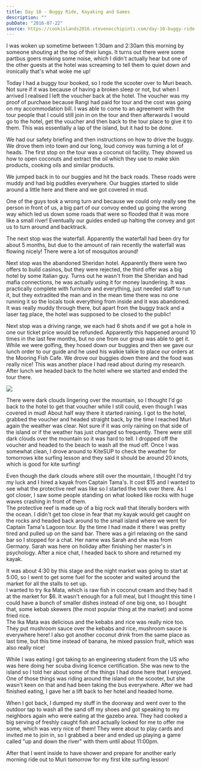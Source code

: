```yaml
---
title: Day 10 - Buggy Ride, Kayaking and Games
description: ""
pubDate: "2016-07-22"
source: https://cookislands2016.stevenocchipinti.com/day-10-buggy-ride-kayaking-and-games/
---
```


I was woken up sometime between 1:30am and 2:30am this morning by someone
shouting at the top of their lungs. It turns out there were some partbus goers
making some noise, which I didn't actually hear but one of the other guests at
the hotel was screaming to tell them to quiet down and ironically that's what
woke me up!

Today I had a buggy tour booked, so I rode the scooter over to Muri beach.  
Not sure if it was because of having a broken sleep or not, but when I arrived I
realised I left the voucher back at the hotel. The voucher was my proof of
purchase because Rangi had paid for tour and the cost was going on my
accommodation bill. I was able to come to an agreement with the tour people that
I could still join in on the tour and then afterwards I would go to the hotel,
get the voucher and then back to the tour place to give it to them. This was
essentially a lap of the island, but it had to be done.

We had our safety briefing and then instructions on how to drive the buggy. We
drove them into town and our long, loud convoy was turning a lot of heads. The
first stop on the tour was a coconut oil facility. They showed us how to open
coconuts and extract the oil which they use to make skin products, cooking oils
and similar products.

We jumped back in to our buggies and hit the back roads. These roads were muddy
and had big puddles everywhere. Our buggies started to slide around a little
here and there and we got covered in mud.

One of the guys took a wrong turn and because we could only really see the
person in front of us, a big part of our convoy ended up going the wrong way
which led us down some roads that were so flooded that it was more like a small
river! Eventually our guides ended up halting the convey and got us to turn
around and backtrack.

The next stop was the waterfall. Apparently the waterfall had been dry for about
5 months, but due to the amount of rain recently the waterfall was flowing
nicely! There were a lot of mosquitos around!

Next stop was the abandoned Sheridan hotel. Apparently there were two offers to
build casinos, but they were rejected, the third offer was a big hotel by some
Italian guy. Turns out he wasn't from the Sheridan and had mafia connections, he
was actually using it for money laundering. It was practically complete with
furniture and everything, just needed staff to run it, but they extradited the
man and in the mean time there was no one running it so the locals took
everything from inside and it was abandoned.  
It was really muddy through there, but apart from the buggy track and a laser
tag place, the hotel was supposed to be closed to the public!

Next stop was a driving range, we each had 6 shots and if we got a hole in one
our ticket price would be refunded. Apparently this happened around 10 times in
the last few months, but no one from our group was able to get it.  
While we were golfing, they hosed down our buggies and then we gave our lunch
order to our guide and he used his walkie talkie to place our orders at the
Mooring Fish Cafe. We drove our buggies down there and the food was really nice!
This was another place I had read about during my research. After lunch we
headed back to the hotel where we started and ended the tour there.

![](https://res.cloudinary.com/stevenocchipinti/image/upload/c_limit,h_600,w_600/v1/cookislands2016/day-10-buggy_huqadl.jpg)

There were dark clouds lingering over the mountain, so I thought I'd go back to
the hotel to get that voucher while I still could, even though I was covered in
mud! About half way there it started raining. I got to the hotel, grabbed the
voucher and headed straight back, by the time I reached Muri again the weather
was clear. Not sure if it was only raining on that side of the island or if the
weather has just changed so frequently. There were still dark clouds over the
mountain so it was hard to tell. I dropped off the voucher and headed to the
beach to wash all the mud off. Once I was somewhat clean, I drove around to
KiteSUP to check the weather for tomorrows kite surfing lesson and they said it
should be around 20 knots, which is good for kite surfing!

Even though the dark clouds where still over the mountain, I thought I'd try my
luck and I hired a kayak from Captain Tama's. It cost $15 and I wanted to see
what the protective reef was like so I started the trek over there. As I got
closer, I saw some people standing on what looked like rocks with huge waves
crashing in front of them.  
The protective reef is made up of a big rock wall that literally borders with
the ocean. I didn't get too close in fear that my kayak would get caught on the
rocks and headed back around to the small island where we went for Captain
Tama's Lagoon tour. By the time I had made it there I was pretty tired and
pulled up on the sand bar. There was a girl relaxing on the sand bar so I
stopped for a chat. Her name was Sarah and she was from Germany. Sarah was here
on holiday after finishing her master's in psychology. After a nice chat, I
headed back to shore and returned my kayak.

It was about 4:30 by this stage and the night market was going to start at 5:00,
so I went to get some fuel for the scooter and waited around the market for all
the stalls to set up.  
I wanted to try Ika Mata, which is raw fish in coconut cream and they had it at
the market for $6. It wasn't enough for a full meal, but I thought this time I
could have a bunch of smaller dishes instead of one big one, so I bought that,
some kebab skewers (the most popular thing at the market) and some fried rice.  
The Ika Mata was delicious and the kebabs and rice was really nice too. They put
mushroom sauce over the kebabs and rice, mushroom sauce is everywhere here! I
also got another coconut drink from the same place as last time, but this time
instead of banana, he mixed passion fruit, which was also really nice!

While I was eating I got taking to an engineering student from the US who was
here doing her scuba diving licence certification. She was new to the island so
I told her about some of the things I had done here that I enjoyed. One of those
things was riding around the island on the scooter, but she wasn't keen on that
and had been taking the bus everywhere. After we had finished eating, I gave her
a lift back to her hotel and headed home.

When I got back, I dumped my stuff in the doorway and went over to the outdoor
tap to wash all the sand off my shoes and got speaking to my neighbors again who
were eating at the gazebo area. They had cooked a big serving of freshly caught
fish and actually looked for me to offer me some, which was very nice of them!
They were about to play cards and invited me to join in, so I grabbed a beer and
ended up playing a game called "up and down the river" with them until about
11:00pm.

After that I went inside to have shower and prepare for another early morning
ride out to Muri tomorrow for my first kite surfing lesson!
